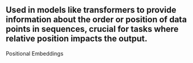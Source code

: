 Used in models like transformers to provide information about the order or position of data points in sequences, crucial for tasks where relative position impacts the output.
---
Positional Embeddings
